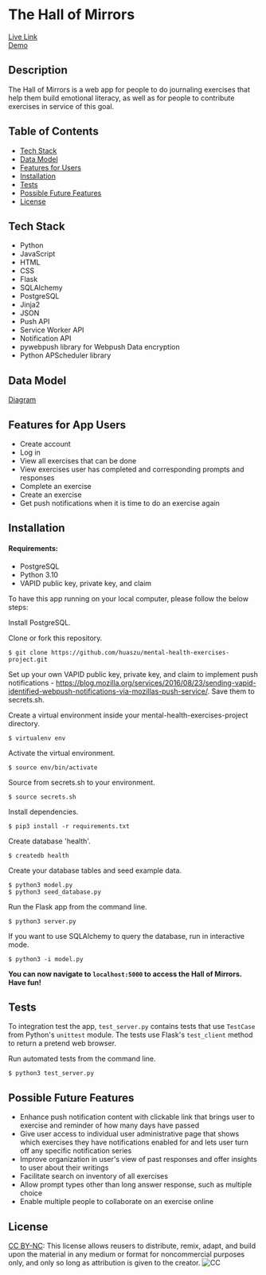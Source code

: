 # The Hall of Mirrors
[Live Link](https://hallofmirrors.org)<br>
[Demo](https://youtu.be/kjDivrRaVE0)

## Description

The Hall of Mirrors is a web app for people to do journaling exercises that help them build emotional literacy, as well as for people to contribute exercises in service of this goal.

## Table of Contents

- [Tech Stack](#tech-stack)
- [Data Model](#data-model)
- [Features for Users](#features-for-users)
- [Installation](#installation)
- [Tests](#tests)
- [Possible Future Features](#possible-future-features)
- [License](#license)

## Tech Stack

- Python
- JavaScript
- HTML
- CSS
- Flask
- SQLAlchemy
- PostgreSQL
- Jinja2
- JSON
- Push API
- Service Worker API
- Notification API
- pywebpush library for Webpush Data encryption
- Python APScheduler library

## Data Model
[Diagram](https://dbdesigner.page.link/S9QqobYsVTev3k6F6)

## Features for App Users

- Create account
- Log in
- View all exercises that can be done
- View exercises user has completed and corresponding prompts and responses
- Complete an exercise
- Create an exercise
- Get push notifications when it is time to do an exercise again

## Installation

#### Requirements:

- PostgreSQL
- Python 3.10
- VAPID public key, private key, and claim

To have this app running on your local computer, please follow the below steps:

Install PostgreSQL.

Clone or fork this repository.
```
$ git clone https://github.com/huaszu/mental-health-exercises-project.git
```

Set up your own VAPID public key, private key, and claim to implement push notifications - https://blog.mozilla.org/services/2016/08/23/sending-vapid-identified-webpush-notifications-via-mozillas-push-service/.  Save them to secrets.sh.

Create a virtual environment inside your mental-health-exercises-project directory.
```
$ virtualenv env
```

Activate the virtual environment.
```
$ source env/bin/activate
```

Source from secrets.sh to your environment.
```
$ source secrets.sh
```

Install dependencies.
```
$ pip3 install -r requirements.txt
```

Create database 'health'.
```
$ createdb health
```

Create your database tables and seed example data.
```
$ python3 model.py
$ python3 seed_database.py
```

Run the Flask app from the command line.
```
$ python3 server.py
```

If you want to use SQLAlchemy to query the database, run in interactive mode.
```
$ python3 -i model.py
```

**You can now navigate to `localhost:5000` to access the Hall of Mirrors.  Have fun!**

## Tests

To integration test the app, `test_server.py` contains tests that use `TestCase` from Python's `unittest` module.  The tests use Flask's `test_client` method to return a pretend web browser.

Run automated tests from the command line.
```
$ python3 test_server.py
```

## Possible Future Features

- Enhance push notification content with clickable link that brings user to exercise and reminder of how many days have passed
- Give user access to individual user administrative page that shows which exercises they have notifications enabled for and lets user turn off any specific notification series
- Improve organization in user's view of past responses and offer insights to user about their writings
- Facilitate search on inventory of all exercises
- Allow prompt types other than long answer response, such as multiple choice
- Enable multiple people to collaborate on an exercise online

## License

[CC BY-NC](https://creativecommons.org/licenses/by-nc/4.0/): This license allows reusers to distribute, remix, adapt, and build upon the material in any medium or format for noncommercial purposes only, and only so long as attribution is given to the creator.
![CC](https://mirrors.creativecommons.org/presskit/buttons/88x31/png/by-nc.png)